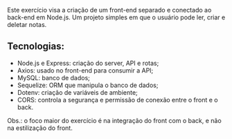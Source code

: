 Este exercício visa a criação de um front-end separado e conectado ao back-end em Node.js. Um projeto simples em que o usuário pode ler, criar e deletar notas.

## Tecnologias:

- Node.js e Express: criação do server, API e rotas;
- Axios: usado no front-end para consumir a API;
- MySQL: banco de dados;
- Sequelize: ORM que manipula o banco de dados;
- Dotenv: criação de variáveis de ambiente;
- CORS: controla a segurança e permissão de conexão entre o front e o back.

Obs.: o foco maior do exercício é na integração do front com o back, e não na estilização do front.
